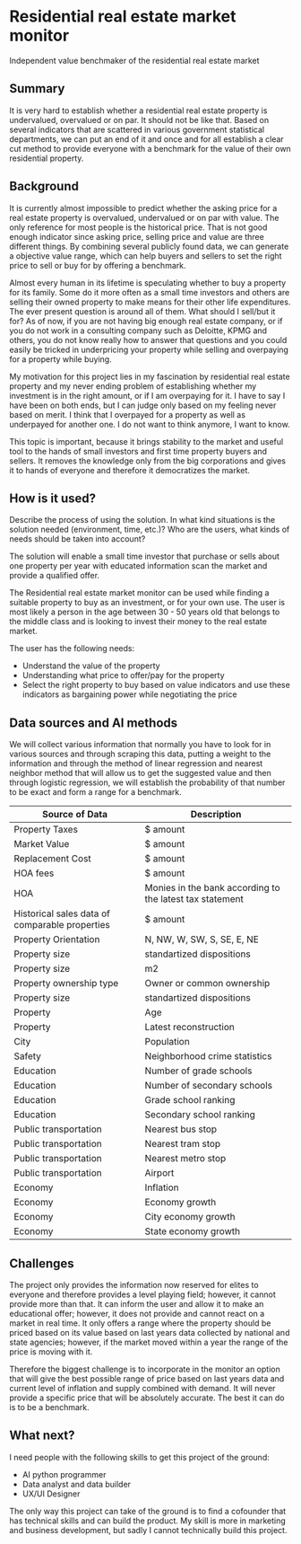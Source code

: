 # Residential real estate market monitor
Independent value benchmaker of the residential real estate market

## Summary

It is very hard to establish whether a residential real estate property is undervalued, overvalued or on par. It should not be like that. Based on several indicators that are scattered in various government statistical departments, we can put an end of it and once and for all establish a clear cut method to provide everyone with a benchmark for the value of their own residential property.

## Background

It is currently almost impossible to predict whether the asking price for a real estate property is overvalued, undervalued or on par with value. The only reference for most people is the historical price. That is not good enough indicator since asking price, selling price and value are three different things. By combining several publicly found data, we can generate a objective value range, which can help buyers and sellers to set the right price to sell or buy for by offering a benchmark.

Almost every human in its lifetime is speculating whether to buy a property for its family. Some do it more often as a small time investors and others are selling their owned property to make means for their other life expenditures. The ever present question is around all of them. What should I sell/but it for? As of now, if you are not having big enough real estate company, or if you do not work in a consulting company such as Deloitte, KPMG and others, you do not know really how to answer that questions and you could easily be tricked in underpricing your property while selling and overpaying for a property while buying. 

My motivation for this project lies in my fascination by residential real estate property and my never ending problem of establishing whether my investment is in the right amount, or if I am overpaying for it. I have to say I have been on both ends, but I can judge only based on my feeling never based on merit. I think that I overpayed for a property as well as underpayed for another one. I do not want to think anymore, I want to know.

This topic is important, because it brings stability to the market and useful tool to the hands of small investors and first time property buyers and sellers. It removes the knowledge only from the big corporations and gives it to hands of everyone and therefore it democratizes the market.

## How is it used?

Describe the process of using the solution. In what kind situations is the solution needed (environment, time, etc.)? Who are the users, what kinds of needs should be taken into account?

The solution will enable a small time investor that purchase or sells about one property per year with educated information scan the market and provide a qualified offer.

The Residential real estate market monitor can be used while finding a suitable property to buy as an investment, or for your own use. The user is most likely a person in the age between 30 - 50 years old that belongs to the middle class and is looking to invest their money to the real estate market. 

The user has the following needs:
* Understand the value of the property
* Understanding what price to offer/pay for the property
* Select the right property to buy based on value indicators and use these indicators as bargaining power while negotiating the price

## Data sources and AI methods

We will collect various information that normally you have to look for in various sources and through scraping this data, putting a weight to the information and through the method of linear regression and nearest neighbor method that will allow us to get the suggested value and then through logistic regression, we will establish the probability of that number to be exact and form a range for a benchmark.

| Source of Data      | Description |
| ----------- | ----------- |
| Property Taxes| $ amount|
| Market Value| $ amount|
| Replacement Cost| $ amount|
| HOA fees   | $ amount|
| HOA  | Monies in the bank according to the latest tax statement |
| Historical sales data of comparable properties   | $ amount|
| Property Orientation   | N, NW, W, SW, S, SE, E, NE |
| Property size   | standartized dispositions |
| Property size   | m2 |
| Property ownership type   | Owner or common ownership |
| Property size   | standartized dispositions |
| Property   | Age |
| Property   | Latest reconstruction |
| City   | Population |
| Safety  | Neighborhood crime statistics |
| Education  | Number of grade schools |
| Education  | Number of secondary schools |
| Education  | Grade school ranking |
| Education  | Secondary school ranking |
| Public transportation  | Nearest bus stop |
| Public transportation  | Nearest tram stop |
| Public transportation  | Nearest metro stop |
| Public transportation  | Airport |
| Economy  | Inflation |
| Economy  | Economy growth |
| Economy  | City economy growth |
| Economy  | State economy growth |


## Challenges

The project only provides the information now reserved for elites to everyone and therefore provides a level playing field; however, it cannot provide more than that. It can inform the user and allow it to make an educational offer; however, it does not provide and cannot react on a market in real time. It only offers a range where the property should be priced based on its value based on last years data collected by national and state agencies; however, if the market moved within a year the range of the price is moving with it. 

Therefore the biggest challenge is to incorporate in the monitor an option that will give the best possible range of price based on last years data and current level of inflation and supply combined with demand. It will never provide a specific price that will be absolutely accurate. The best it can do is to be a benchmark.

## What next?

I need people with the following skills to get this project of the ground:
* AI python programmer
* Data analyst and data builder
* UX/UI Designer

The only way this project can take of the ground is to find a cofounder that has technical skills and can build the product. My skill is more in marketing and business development, but sadly I cannot technically build this project.

